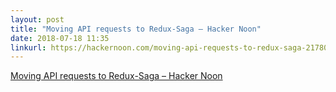 ```yaml
---
layout: post
title: "Moving API requests to Redux-Saga – Hacker Noon"
date: 2018-07-18 11:35
linkurl: https://hackernoon.com/moving-api-requests-to-redux-saga-21780f49cbc8
---
```


[Moving API requests to Redux-Saga – Hacker Noon](https://hackernoon.com/moving-api-requests-to-redux-saga-21780f49cbc8)

> 